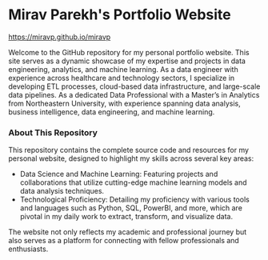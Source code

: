 # Mirav Parekh's Portfolio Website
https://miravp.github.io/miravp

Welcome to the GitHub repository for my personal portfolio website. This site serves as a dynamic showcase of my expertise and projects in data engineering, analytics, and machine learning. As a data engineer with experience across healthcare and technology sectors, I specialize in developing ETL processes, cloud-based data infrastructure, and large-scale data pipelines. As a dedicated Data Professional with a Master’s in Analytics from Northeastern University, with experience spanning data analysis, business intelligence, data engineering, and machine learning.

### About This Repository
This repository contains the complete source code and resources for my personal website, designed to highlight my skills across several key areas:

- Data Science and Machine Learning: Featuring projects and collaborations that utilize cutting-edge machine learning models and data analysis techniques.
- Technological Proficiency: Detailing my proficiency with various tools and languages such as Python, SQL, PowerBI, and more, which are pivotal in my daily work to extract, transform, and visualize data.


The website not only reflects my academic and professional journey but also serves as a platform for connecting with fellow professionals and enthusiasts.
